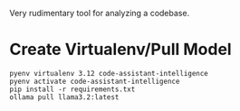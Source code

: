 Very rudimentary tool for analyzing a codebase.

# Create Virtualenv/Pull Model

```shell
pyenv virtualenv 3.12 code-assistant-intelligence
pyenv activate code-assistant-intelligence
pip install -r requirements.txt
ollama pull llama3.2:latest
```
